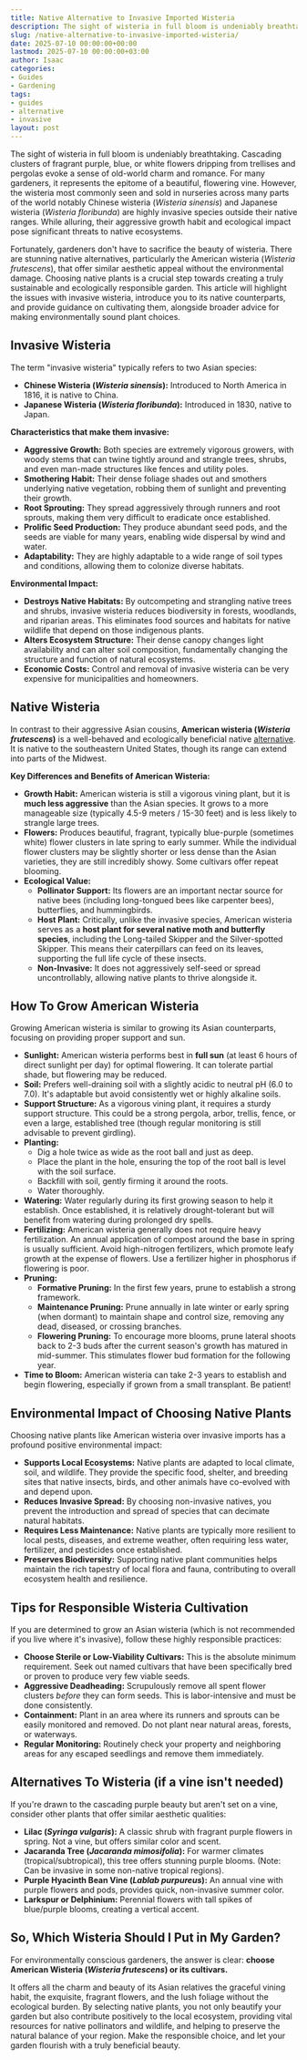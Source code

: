 ```yaml
---
title: Native Alternative to Invasive Imported Wisteria
description: The sight of wisteria in full bloom is undeniably breathtaking. Cascading clusters of fragrant purple, blue, or white flowers dripping from trellises and...
slug: /native-alternative-to-invasive-imported-wisteria/
date: 2025-07-10 00:00:00+00:00
lastmod: 2025-07-10 00:00:00+03:00
author: Isaac
categories:
- Guides
- Gardening
tags:
- guides
- alternative
- invasive
layout: post
---
```

The sight of wisteria in full bloom is undeniably breathtaking. Cascading clusters of fragrant purple, blue, or white flowers dripping from trellises and pergolas evoke a sense of old-world charm and romance. For many gardeners, it represents the epitome of a beautiful, flowering vine. However, the wisteria most commonly seen and sold in nurseries across many parts of the world  notably Chinese wisteria (*Wisteria sinensis*) and Japanese wisteria (*Wisteria floribunda*)  are highly invasive species outside their native ranges. While alluring, their aggressive growth habit and ecological impact pose significant threats to native ecosystems.

Fortunately, gardeners don't have to sacrifice the beauty of wisteria. There are stunning native alternatives, particularly the American wisteria (*Wisteria frutescens*), that offer similar aesthetic appeal without the environmental damage. Choosing native plants is a crucial step towards creating a truly sustainable and ecologically responsible garden. This article will highlight the issues with invasive wisteria, introduce you to its native counterparts, and provide guidance on cultivating them, alongside broader advice for making environmentally sound plant choices.

## Invasive Wisteria

The term "invasive wisteria" typically refers to two Asian species:

* **Chinese Wisteria (*Wisteria sinensis*):** Introduced to North America in 1816, it is native to China.
* **Japanese Wisteria (*Wisteria floribunda*):** Introduced in 1830, native to Japan.

**Characteristics that make them invasive:**

* **Aggressive Growth:** Both species are extremely vigorous growers, with woody stems that can twine tightly around and strangle trees, shrubs, and even man-made structures like fences and utility poles.
* **Smothering Habit:** Their dense foliage shades out and smothers underlying native vegetation, robbing them of sunlight and preventing their growth.
* **Root Sprouting:** They spread aggressively through runners and root sprouts, making them very difficult to eradicate once established.
* **Prolific Seed Production:** They produce abundant seed pods, and the seeds are viable for many years, enabling wide dispersal by wind and water.
* **Adaptability:** They are highly adaptable to a wide range of soil types and conditions, allowing them to colonize diverse habitats.

**Environmental Impact:**

* **Destroys Native Habitats:** By outcompeting and strangling native trees and shrubs, invasive wisteria reduces biodiversity in forests, woodlands, and riparian areas. This eliminates food sources and habitats for native wildlife that depend on those indigenous plants.
* **Alters Ecosystem Structure:** Their dense canopy changes light availability and can alter soil composition, fundamentally changing the structure and function of natural ecosystems.
* **Economic Costs:** Control and removal of invasive wisteria can be very expensive for municipalities and homeowners.

## Native Wisteria

In contrast to their aggressive Asian cousins, **American wisteria (*Wisteria frutescens*)** is a well-behaved and ecologically beneficial native [alternative](https://pestpolicy.com/gutter-alternatives/). It is native to the southeastern United States, though its range can extend into parts of the Midwest.

**Key Differences and Benefits of American Wisteria:**

* **Growth Habit:** American wisteria is still a vigorous vining plant, but it is **much less aggressive** than the Asian species. It grows to a more manageable size (typically 4.5-9 meters / 15-30 feet) and is less likely to strangle large trees.
* **Flowers:** Produces beautiful, fragrant, typically blue-purple (sometimes white) flower clusters in late spring to early summer. While the individual flower clusters may be slightly shorter or less dense than the Asian varieties, they are still incredibly showy. Some cultivars offer repeat blooming.
* **Ecological Value:**
    * **Pollinator Support:** Its flowers are an important nectar source for native bees (including long-tongued bees like carpenter bees), butterflies, and hummingbirds.
    * **Host Plant:** Critically, unlike the invasive species, American wisteria serves as a **host plant for several native moth and butterfly species**, including the Long-tailed Skipper and the Silver-spotted Skipper. This means their caterpillars can feed on its leaves, supporting the full life cycle of these insects.
    * **Non-Invasive:** It does not aggressively self-seed or spread uncontrollably, allowing native plants to thrive alongside it.

## How To Grow American Wisteria

Growing American wisteria is similar to growing its Asian counterparts, focusing on providing proper support and sun.

* **Sunlight:** American wisteria performs best in **full sun** (at least 6 hours of direct sunlight per day) for optimal flowering. It can tolerate partial shade, but flowering may be reduced.
* **Soil:** Prefers well-draining soil with a slightly acidic to neutral pH ($6.0$ to $7.0$). It's adaptable but avoid consistently wet or highly alkaline soils.
* **Support Structure:** As a vigorous vining plant, it requires a sturdy support structure. This could be a strong pergola, arbor, trellis, fence, or even a large, established tree (though regular monitoring is still advisable to prevent girdling).
* **Planting:**
    * Dig a hole twice as wide as the root ball and just as deep.
    * Place the plant in the hole, ensuring the top of the root ball is level with the soil surface.
    * Backfill with soil, gently firming it around the roots.
    * Water thoroughly.
* **Watering:** Water regularly during its first growing season to help it establish. Once established, it is relatively drought-tolerant but will benefit from watering during prolonged dry spells.
* **Fertilizing:** American wisteria generally does not require heavy fertilization. An annual application of compost around the base in spring is usually sufficient. Avoid high-nitrogen fertilizers, which promote leafy growth at the expense of flowers. Use a fertilizer higher in phosphorus if flowering is poor.
* **Pruning:**
    * **Formative Pruning:** In the first few years, prune to establish a strong framework.
    * **Maintenance Pruning:** Prune annually in late winter or early spring (when dormant) to maintain shape and control size, removing any dead, diseased, or crossing branches.
    * **Flowering Pruning:** To encourage more blooms, prune lateral shoots back to 2-3 buds after the current season's growth has matured in mid-summer. This stimulates flower bud formation for the following year.
* **Time to Bloom:** American wisteria can take 2-3 years to establish and begin flowering, especially if grown from a small transplant. Be patient!

## Environmental Impact of Choosing Native Plants

Choosing native plants like American wisteria over invasive imports has a profound positive environmental impact:

* **Supports Local Ecosystems:** Native plants are adapted to local climate, soil, and wildlife. They provide the specific food, shelter, and breeding sites that native insects, birds, and other animals have co-evolved with and depend upon.
* **Reduces Invasive Spread:** By choosing non-invasive natives, you prevent the introduction and spread of species that can decimate natural habitats.
* **Requires Less Maintenance:** Native plants are typically more resilient to local pests, diseases, and extreme weather, often requiring less water, fertilizer, and pesticides once established.
* **Preserves Biodiversity:** Supporting native plant communities helps maintain the rich tapestry of local flora and fauna, contributing to overall ecosystem health and resilience.

## Tips for Responsible Wisteria Cultivation

If you are determined to grow an Asian wisteria (which is not recommended if you live where it's invasive), follow these highly responsible practices:

* **Choose Sterile or Low-Viability Cultivars:** This is the absolute minimum requirement. Seek out named cultivars that have been specifically bred or proven to produce very few viable seeds.
* **Aggressive Deadheading:** Scrupulously remove all spent flower clusters *before* they can form seeds. This is labor-intensive and must be done consistently.
* **Containment:** Plant in an area where its runners and sprouts can be easily monitored and removed. Do not plant near natural areas, forests, or waterways.
* **Regular Monitoring:** Routinely check your property and neighboring areas for any escaped seedlings and remove them immediately.

## Alternatives To Wisteria (if a vine isn't needed)

If you're drawn to the cascading purple beauty but aren't set on a vine, consider other plants that offer similar aesthetic qualities:

* **Lilac (_Syringa vulgaris_):** A classic shrub with fragrant purple flowers in spring. Not a vine, but offers similar color and scent.
* **Jacaranda Tree (_Jacaranda mimosifolia_):** For warmer climates (tropical/subtropical), this tree offers stunning purple blooms. (Note: Can be invasive in some non-native tropical regions).
* **Purple Hyacinth Bean Vine (_Lablab purpureus_):** An annual vine with purple flowers and pods, provides quick, non-invasive summer color.
* **Larkspur or Delphinium:** Perennial flowers with tall spikes of blue/purple blooms, creating a vertical accent.

## So, Which Wisteria Should I Put in My Garden?

For environmentally conscious gardeners, the answer is clear: **choose American Wisteria (*Wisteria frutescens*) or its cultivars.**

It offers all the charm and beauty of its Asian relatives  the graceful vining habit, the exquisite, fragrant flowers, and the lush foliage  without the ecological burden. By selecting native plants, you not only beautify your garden but also contribute positively to the local ecosystem, providing vital resources for native pollinators and wildlife, and helping to preserve the natural balance of your region. Make the responsible choice, and let your garden flourish with a truly beneficial beauty.
